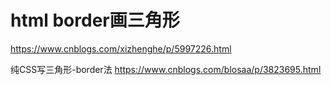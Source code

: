 #  html border画三角形 
https://www.cnblogs.com/xizhenghe/p/5997226.html

 纯CSS写三角形-border法 
 https://www.cnblogs.com/blosaa/p/3823695.html